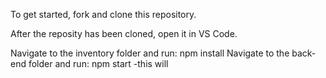 To get started, fork and clone this repository. 

After the reposity has been cloned, open it in VS Code.

Navigate to the inventory folder and run: npm install
Navigate to the back-end folder and run: npm start
    -this will 